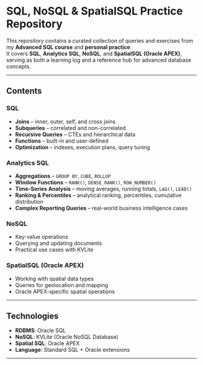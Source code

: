 # SQL, NoSQL & SpatialSQL Practice Repository

This repository contains a curated collection of queries and exercises from my **Advanced SQL course** and **personal practice**.  
It covers **SQL**, **Analytics SQL**, **NoSQL**, and **SpatialSQL (Oracle APEX)**, serving as both a learning log and a reference hub for advanced database concepts.

---

## Contents

### SQL
- **Joins** – inner, outer, self, and cross joins  
- **Subqueries** – correlated and non-correlated  
- **Recursive Queries** – CTEs and hierarchical data  
- **Functions** – built-in and user-defined  
- **Optimization** – indexes, execution plans, query tuning  

### Analytics SQL
- **Aggregations** – `GROUP BY`, `CUBE`, `ROLLUP`  
- **Window Functions** – `RANK()`, `DENSE_RANK()`, `ROW_NUMBER()`  
- **Time-Series Analysis** – moving averages, running totals, `LAG()`, `LEAD()`  
- **Ranking & Percentiles** – analytical ranking, percentiles, cumulative distribution  
- **Complex Reporting Queries** – real-world business intelligence cases  

### NoSQL
- Key-value operations  
- Querying and updating documents  
- Practical use cases with KVLite  

### SpatialSQL (Oracle APEX)
- Working with spatial data types  
- Queries for geolocation and mapping  
- Oracle APEX-specific spatial operations  

---

## Technologies

- **RDBMS**: Oracle SQL  
- **NoSQL**: KVLite (Oracle NoSQL Database)  
- **Spatial SQL**: Oracle APEX  
- **Language**: Standard SQL + Oracle extensions  

---
